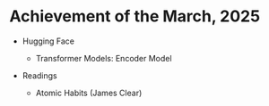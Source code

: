 # Achievement of the March, 2025



* Hugging Face
  * Transformer Models: Encoder Model



* Readings
  * Atomic Habits (James Clear)